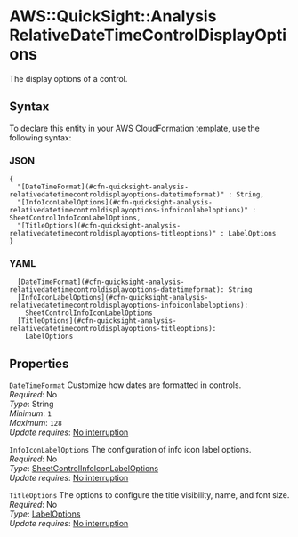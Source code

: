 # AWS::QuickSight::Analysis RelativeDateTimeControlDisplayOptions<a name="aws-properties-quicksight-analysis-relativedatetimecontroldisplayoptions"></a>

The display options of a control\.

## Syntax<a name="aws-properties-quicksight-analysis-relativedatetimecontroldisplayoptions-syntax"></a>

To declare this entity in your AWS CloudFormation template, use the following syntax:

### JSON<a name="aws-properties-quicksight-analysis-relativedatetimecontroldisplayoptions-syntax.json"></a>

```
{
  "[DateTimeFormat](#cfn-quicksight-analysis-relativedatetimecontroldisplayoptions-datetimeformat)" : String,
  "[InfoIconLabelOptions](#cfn-quicksight-analysis-relativedatetimecontroldisplayoptions-infoiconlabeloptions)" : SheetControlInfoIconLabelOptions,
  "[TitleOptions](#cfn-quicksight-analysis-relativedatetimecontroldisplayoptions-titleoptions)" : LabelOptions
}
```

### YAML<a name="aws-properties-quicksight-analysis-relativedatetimecontroldisplayoptions-syntax.yaml"></a>

```
  [DateTimeFormat](#cfn-quicksight-analysis-relativedatetimecontroldisplayoptions-datetimeformat): String
  [InfoIconLabelOptions](#cfn-quicksight-analysis-relativedatetimecontroldisplayoptions-infoiconlabeloptions): 
    SheetControlInfoIconLabelOptions
  [TitleOptions](#cfn-quicksight-analysis-relativedatetimecontroldisplayoptions-titleoptions): 
    LabelOptions
```

## Properties<a name="aws-properties-quicksight-analysis-relativedatetimecontroldisplayoptions-properties"></a>

`DateTimeFormat`  <a name="cfn-quicksight-analysis-relativedatetimecontroldisplayoptions-datetimeformat"></a>
Customize how dates are formatted in controls\.  
*Required*: No  
*Type*: String  
*Minimum*: `1`  
*Maximum*: `128`  
*Update requires*: [No interruption](https://docs.aws.amazon.com/AWSCloudFormation/latest/UserGuide/using-cfn-updating-stacks-update-behaviors.html#update-no-interrupt)

`InfoIconLabelOptions`  <a name="cfn-quicksight-analysis-relativedatetimecontroldisplayoptions-infoiconlabeloptions"></a>
The configuration of info icon label options\.  
*Required*: No  
*Type*: [SheetControlInfoIconLabelOptions](aws-properties-quicksight-analysis-sheetcontrolinfoiconlabeloptions.md)  
*Update requires*: [No interruption](https://docs.aws.amazon.com/AWSCloudFormation/latest/UserGuide/using-cfn-updating-stacks-update-behaviors.html#update-no-interrupt)

`TitleOptions`  <a name="cfn-quicksight-analysis-relativedatetimecontroldisplayoptions-titleoptions"></a>
The options to configure the title visibility, name, and font size\.  
*Required*: No  
*Type*: [LabelOptions](aws-properties-quicksight-analysis-labeloptions.md)  
*Update requires*: [No interruption](https://docs.aws.amazon.com/AWSCloudFormation/latest/UserGuide/using-cfn-updating-stacks-update-behaviors.html#update-no-interrupt)